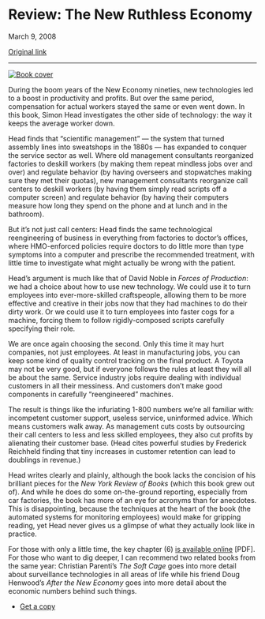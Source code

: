 Review: The New Ruthless Economy
================================

March 9, 2008

[Original link](http://www.aaronsw.com/weblog/ruthlessecon)

* * * * *

[![Book
cover](image1_ruthlessecon)](http://books.theinfo.org/go/0195179838)

During the boom years of the New Economy nineties, new technologies led
to a boost in productivity and profits. But over the same period,
compensation for actual workers stayed the same or even went down. In
this book, Simon Head investigates the other side of technology: the way
it keeps the average worker down.

Head finds that “scientific management” — the system that turned
assembly lines into sweatshops in the 1880s — has expanded to conquer
the service sector as well. Where old management consultants reorganized
factories to deskill workers (by making them repeat mindless jobs over
and over) and regulate behavior (by having overseers and stopwatches
making sure they met their quotas), new management consultants
reorganize call centers to deskill workers (by having them simply read
scripts off a computer screen) and regulate behavior (by having their
computers measure how long they spend on the phone and at lunch and in
the bathroom).

But it’s not just call centers: Head finds the same technological
reengineering of business in everything from factories to doctor’s
offices, where HMO-enforced policies require doctors to do little more
than type symptoms into a computer and prescribe the recommended
treatment, with little time to investigate what might actually be wrong
with the patient.

Head’s argument is much like that of David Noble in *Forces of
Production*: we had a choice about how to use new technology. We could
use it to turn employees into ever-more-skilled craftspeople, allowing
them to be more effective and creative in their jobs now that they had
machines to do their dirty work. Or we could use it to turn employees
into faster cogs for a machine, forcing them to follow rigidly-composed
scripts carefully specifying their role.

We are once again choosing the second. Only this time it may hurt
companies, not just employees. At least in manufacturing jobs, you can
keep some kind of quality control tracking on the final product. A
Toyota may not be very good, but if everyone follows the rules at least
they will all be about the same. Service industry jobs require dealing
with individual customers in all their messiness. And customers don’t
make good components in carefully “reengineered” machines.

The result is things like the infuriating 1-800 numbers we’re all
familiar with: incompetent customer support, useless service, uninformed
advice. Which means customers walk away. As management cuts costs by
outsourcing their call centers to less and less skilled employees, they
also cut profits by alienating their customer base. (Head cites powerful
studies by Frederick Reichheld finding that tiny increases in customer
retention can lead to doublings in revenue.)

Head writes clearly and plainly, although the book lacks the concision
of his brilliant pieces for the *New York Review of Books* (which this
book grew out of). And while he does do some on-the-ground reporting,
especially from car factories, the book has more of an eye for acronyms
than for anecdotes. This is disappointing, because the techniques at the
heart of the book (the automated systems for monitoring employees) would
make for gripping reading, yet Head never gives us a glimpse of what
they actually look like in practice.

For those with only a little time, the key chapter (6) [is available
online](http://www.tcf.org/Publications/EconomicsInequality/ch6.pdf)
[PDF]. For those who want to dig deeper, I can recommend two related
books from the same year: Christian Parenti’s *The Soft Cage* goes into
more detail about surveillance technologies in all areas of life while
his friend Doug Henwood’s *After the New Economy* goes into more detail
about the economic numbers behind such things.

-   [Get a copy](http://books.theinfo.org/go/0195179838)


[image1_ruthlessecon]: image1_ruthlessecon.jpg